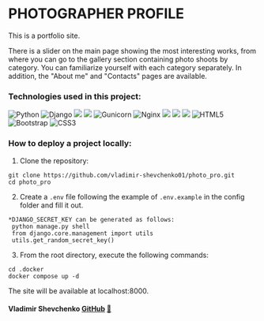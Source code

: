 # PHOTOGRAPHER PROFILE

This is a portfolio site.

There is a slider on the main page showing the most interesting works, from where you can go to the gallery section containing photo shoots by category. You can familiarize yourself with each category separately. In addition, the "About me" and "Contacts" pages are available.

### Technologies used in this project:
![Python](https://img.shields.io/badge/python-3670A0?style=for-the-badge&logo=python&logoColor=ffdd54)
![Django](https://img.shields.io/badge/django-%23092E20.svg?style=for-the-badge&logo=django&logoColor=white)
<img src ="https://img.shields.io/badge/postgres-%23316192.svg?&style=for-the-badge&logo=postgresql&logoColor=white"/>
<img src="https://img.shields.io/badge/docker%20-%230db7ed.svg?&style=for-the-badge&logo=docker&logoColor=white"/>
![Gunicorn](https://img.shields.io/badge/gunicorn-%298729.svg?style=for-the-badge&logo=gunicorn&logoColor=white)
![Nginx](https://img.shields.io/badge/nginx-%23009639.svg?style=for-the-badge&logo=nginx&logoColor=white)
<img src="https://img.shields.io/badge/git%20-%23F05033.svg?&style=for-the-badge&logo=git&logoColor=white"/>
<img src="https://img.shields.io/badge/github%20-%23121011.svg?&style=for-the-badge&logo=github&logoColor=white"/>
<img src="https://img.shields.io/badge/github%20actions%20-%232671E5.svg?&style=for-the-badge&logo=github%20actions&logoColor=white"/>
![HTML5](https://img.shields.io/badge/html5-%23E34F26.svg?style=for-the-badge&logo=html5&logoColor=white)
![Bootstrap](https://img.shields.io/badge/bootstrap-%238511FA.svg?style=for-the-badge&logo=bootstrap&logoColor=white)
![CSS3](https://img.shields.io/badge/css3-%231572B6.svg?style=for-the-badge&logo=css3&logoColor=white)



### How to deploy a project locally:
1. Clone the repository:

```
git clone https://github.com/vladimir-shevchenko01/photo_pro.git
cd photo_pro
```


2. Create a `.env` file following the example of `.env.example` in the config folder and fill it out.

```
*DJANGO_SECRET_KEY can be generated as follows:
 python manage.py shell
 from django.core.management import utils
 utils.get_random_secret_key()
```


3. From the root directory, execute the following commands:

```
cd .docker
docker compose up -d
```

The site will be available at localhost:8000.

<h4 align="left">Vladimir Shevchenko <a href="https://github.com/vladimir-shevchenko01" target="_blank">
GitHub</a>  <a href="https://t.me/vsel_live" target="_blank">  🛒</a></h4>